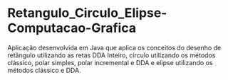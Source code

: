 # Retangulo_Circulo_Elipse-Computacao-Grafica
Aplicação desenvolvida em Java que aplica os conceitos do desenho de retângulo utilizando as retas DDA Inteiro, círculo utilizando os métodos clássico, polar simples, polar incremental e DDA e elipse utilizando os métodos clássico e DDA.
